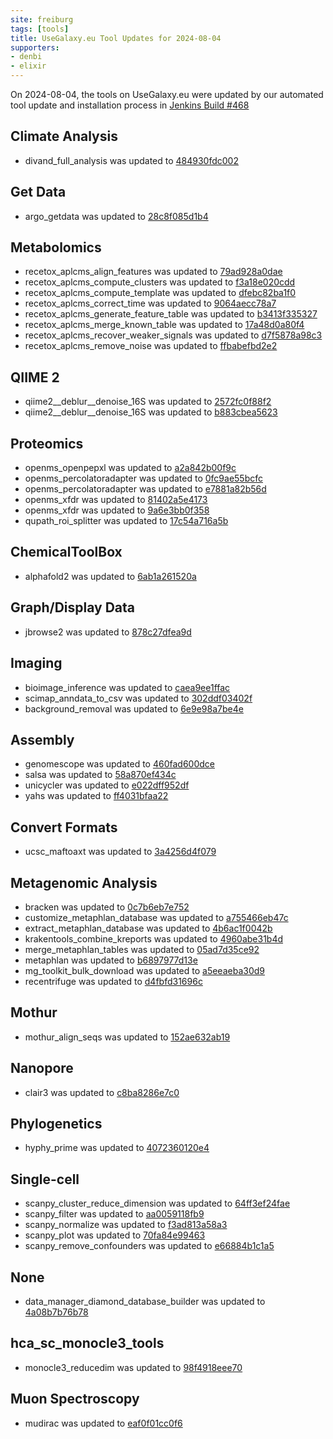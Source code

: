 ```yaml
---
site: freiburg
tags: [tools]
title: UseGalaxy.eu Tool Updates for 2024-08-04
supporters:
- denbi
- elixir
---
```


On 2024-08-04, the tools on UseGalaxy.eu were updated by our automated tool update and installation process in [Jenkins Build #468](https://build.galaxyproject.eu/job/usegalaxy-eu/job/install-tools/#468/)


## Climate Analysis

- divand_full_analysis was updated to [484930fdc002](https://toolshed.g2.bx.psu.edu/view/ecology/divand_full_analysis/484930fdc002)

## Get Data

- argo_getdata was updated to [28c8f085d1b4](https://toolshed.g2.bx.psu.edu/view/ecology/argo_getdata/28c8f085d1b4)

## Metabolomics

- recetox_aplcms_align_features was updated to [79ad928a0dae](https://toolshed.g2.bx.psu.edu/view/recetox/recetox_aplcms_align_features/79ad928a0dae)
- recetox_aplcms_compute_clusters was updated to [f3a18e020cdd](https://toolshed.g2.bx.psu.edu/view/recetox/recetox_aplcms_compute_clusters/f3a18e020cdd)
- recetox_aplcms_compute_template was updated to [dfebc82ba1f0](https://toolshed.g2.bx.psu.edu/view/recetox/recetox_aplcms_compute_template/dfebc82ba1f0)
- recetox_aplcms_correct_time was updated to [9064aecc78a7](https://toolshed.g2.bx.psu.edu/view/recetox/recetox_aplcms_correct_time/9064aecc78a7)
- recetox_aplcms_generate_feature_table was updated to [b3413f335327](https://toolshed.g2.bx.psu.edu/view/recetox/recetox_aplcms_generate_feature_table/b3413f335327)
- recetox_aplcms_merge_known_table was updated to [17a48d0a80f4](https://toolshed.g2.bx.psu.edu/view/recetox/recetox_aplcms_merge_known_table/17a48d0a80f4)
- recetox_aplcms_recover_weaker_signals was updated to [d7f5878a98c3](https://toolshed.g2.bx.psu.edu/view/recetox/recetox_aplcms_recover_weaker_signals/d7f5878a98c3)
- recetox_aplcms_remove_noise was updated to [ffbabefbd2e2](https://toolshed.g2.bx.psu.edu/view/recetox/recetox_aplcms_remove_noise/ffbabefbd2e2)

## QIIME 2

- qiime2__deblur__denoise_16S was updated to [2572fc0f88f2](https://toolshed.g2.bx.psu.edu/view/q2d2/qiime2__deblur__denoise_16S/2572fc0f88f2)
- qiime2__deblur__denoise_16S was updated to [b883cbea5623](https://toolshed.g2.bx.psu.edu/view/q2d2/qiime2__deblur__denoise_16S/b883cbea5623)

## Proteomics

- openms_openpepxl was updated to [a2a842b00f9c](https://toolshed.g2.bx.psu.edu/view/galaxyp/openms_openpepxl/a2a842b00f9c)
- openms_percolatoradapter was updated to [0fc9ae55bcfc](https://toolshed.g2.bx.psu.edu/view/galaxyp/openms_percolatoradapter/0fc9ae55bcfc)
- openms_percolatoradapter was updated to [e7881a82b56d](https://toolshed.g2.bx.psu.edu/view/galaxyp/openms_percolatoradapter/e7881a82b56d)
- openms_xfdr was updated to [81402a5e4173](https://toolshed.g2.bx.psu.edu/view/galaxyp/openms_xfdr/81402a5e4173)
- openms_xfdr was updated to [9a6e3bb0f358](https://toolshed.g2.bx.psu.edu/view/galaxyp/openms_xfdr/9a6e3bb0f358)
- qupath_roi_splitter was updated to [17c54a716a5b](https://toolshed.g2.bx.psu.edu/view/galaxyp/qupath_roi_splitter/17c54a716a5b)

## ChemicalToolBox

- alphafold2 was updated to [6ab1a261520a](https://toolshed.g2.bx.psu.edu/view/galaxy-australia/alphafold2/6ab1a261520a)

## Graph/Display Data

- jbrowse2 was updated to [878c27dfea9d](https://toolshed.g2.bx.psu.edu/view/fubar/jbrowse2/878c27dfea9d)

## Imaging

- bioimage_inference was updated to [caea9ee1ffac](https://toolshed.g2.bx.psu.edu/view/bgruening/bioimage_inference/caea9ee1ffac)
- scimap_anndata_to_csv was updated to [302ddf03402f](https://toolshed.g2.bx.psu.edu/view/goeckslab/scimap_anndata_to_csv/302ddf03402f)
- background_removal was updated to [6e9e98a7be4e](https://toolshed.g2.bx.psu.edu/view/imgteam/background_removal/6e9e98a7be4e)

## Assembly

- genomescope was updated to [460fad600dce](https://toolshed.g2.bx.psu.edu/view/iuc/genomescope/460fad600dce)
- salsa was updated to [58a870ef434c](https://toolshed.g2.bx.psu.edu/view/iuc/salsa/58a870ef434c)
- unicycler was updated to [e022dff952df](https://toolshed.g2.bx.psu.edu/view/iuc/unicycler/e022dff952df)
- yahs was updated to [ff4031bfaa22](https://toolshed.g2.bx.psu.edu/view/iuc/yahs/ff4031bfaa22)

## Convert Formats

- ucsc_maftoaxt was updated to [3a4256d4f079](https://toolshed.g2.bx.psu.edu/view/iuc/ucsc_maftoaxt/3a4256d4f079)

## Metagenomic Analysis

- bracken was updated to [0c7b6eb7e752](https://toolshed.g2.bx.psu.edu/view/iuc/bracken/0c7b6eb7e752)
- customize_metaphlan_database was updated to [a755466eb47c](https://toolshed.g2.bx.psu.edu/view/iuc/customize_metaphlan_database/a755466eb47c)
- extract_metaphlan_database was updated to [4b6ac1f0042b](https://toolshed.g2.bx.psu.edu/view/iuc/extract_metaphlan_database/4b6ac1f0042b)
- krakentools_combine_kreports was updated to [4960abe31b4d](https://toolshed.g2.bx.psu.edu/view/iuc/krakentools_combine_kreports/4960abe31b4d)
- merge_metaphlan_tables was updated to [05ad7d35ce92](https://toolshed.g2.bx.psu.edu/view/iuc/merge_metaphlan_tables/05ad7d35ce92)
- metaphlan was updated to [b6897977d13e](https://toolshed.g2.bx.psu.edu/view/iuc/metaphlan/b6897977d13e)
- mg_toolkit_bulk_download was updated to [a5eeaeba30d9](https://toolshed.g2.bx.psu.edu/view/iuc/mg_toolkit_bulk_download/a5eeaeba30d9)
- recentrifuge was updated to [d4fbfd31696c](https://toolshed.g2.bx.psu.edu/view/iuc/recentrifuge/d4fbfd31696c)

## Mothur

- mothur_align_seqs was updated to [152ae632ab19](https://toolshed.g2.bx.psu.edu/view/iuc/mothur_align_seqs/152ae632ab19)

## Nanopore

- clair3 was updated to [c8ba8286e7c0](https://toolshed.g2.bx.psu.edu/view/iuc/clair3/c8ba8286e7c0)

## Phylogenetics

- hyphy_prime was updated to [4072360120e4](https://toolshed.g2.bx.psu.edu/view/iuc/hyphy_prime/4072360120e4)

## Single-cell

- scanpy_cluster_reduce_dimension was updated to [64ff3ef24fae](https://toolshed.g2.bx.psu.edu/view/iuc/scanpy_cluster_reduce_dimension/64ff3ef24fae)
- scanpy_filter was updated to [aa0059118fb9](https://toolshed.g2.bx.psu.edu/view/iuc/scanpy_filter/aa0059118fb9)
- scanpy_normalize was updated to [f3ad813a58a3](https://toolshed.g2.bx.psu.edu/view/iuc/scanpy_normalize/f3ad813a58a3)
- scanpy_plot was updated to [70fa84e99463](https://toolshed.g2.bx.psu.edu/view/iuc/scanpy_plot/70fa84e99463)
- scanpy_remove_confounders was updated to [e66884b1c1a5](https://toolshed.g2.bx.psu.edu/view/iuc/scanpy_remove_confounders/e66884b1c1a5)

## None

- data_manager_diamond_database_builder was updated to [4a08b7b76b78](https://toolshed.g2.bx.psu.edu/view/iuc/data_manager_diamond_database_builder/4a08b7b76b78)

## hca_sc_monocle3_tools

- monocle3_reducedim was updated to [98f4918eee70](https://toolshed.g2.bx.psu.edu/view/ebi-gxa/monocle3_reducedim/98f4918eee70)

## Muon Spectroscopy

- mudirac was updated to [eaf0f01cc0f6](https://toolshed.g2.bx.psu.edu/view/muon-spectroscopy-computational-project/mudirac/eaf0f01cc0f6)


